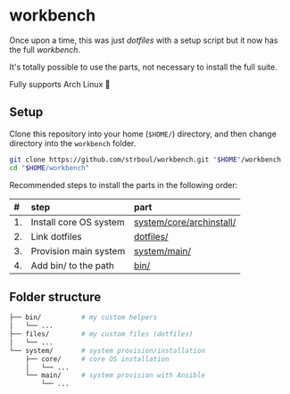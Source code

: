 # workbench

Once upon a time, this was just *dotfiles* with a setup script but it now has
the full *workbench*.

It's totally possible to use the parts, not necessary to install the full
suite.

Fully supports Arch Linux :penguin:

## Setup

Clone this repository into your home (`$HOME/`) directory, and then change
directory into the `workbench` folder.

```sh
git clone https://github.com/strboul/workbench.git "$HOME"/workbench
cd "$HOME/workbench"
```

Recommended steps to install the parts in the following order:

| #  | step                   | part                                                 |
|:---|:-----------------------|:-----------------------------------------------------|
| 1. | Install core OS system | [system/core/archinstall/](system/core/archinstall/) |
| 2. | Link dotfiles          | [dotfiles/](dotfiles/)                               |
| 3. | Provision main system  | [system/main/](system/main/)                         |
| 4. | Add bin/ to the path   | [bin/](bin/)                                         |

## Folder structure

<!--
Run `tree -d .` for the updated structure.
-->
```sh
├── bin/          # my custom helpers
│   └── ...
├── files/        # my custom files (dotfiles)
│   └── ...
└── system/       # system provision/installation
    ├── core/     # core OS installation
    │   └── ...
    └── main/     # system provision with Ansible
        └── ...
```
